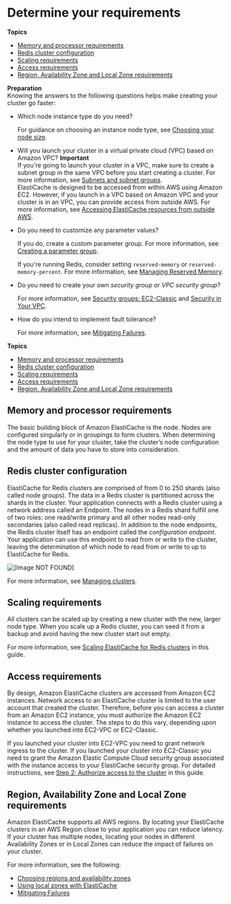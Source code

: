 # Determine your requirements<a name="cluster-create-determine-requirements"></a>

**Topics**
+ [Memory and processor requirements](#cluster-create-determine-requirements-memory)
+ [Redis cluster configuration](#redis-cluster-configuration)
+ [Scaling requirements](#cluster-create-determine-requirements-scaling)
+ [Access requirements](#cluster-create-determine-requirements-access)
+ [Region, Availability Zone and Local Zone requirements](#cluster-create-determine-requirements-region)

**Preparation**  
Knowing the answers to the following questions helps make creating your cluster go faster:
+ Which node instance type do you need?

  For guidance on choosing an instance node type, see [Choosing your node size](nodes-select-size.md#CacheNodes.SelectSize)\.
+ Will you launch your cluster in a virtual private cloud \(VPC\) based on Amazon VPC? 
**Important**  
If you're going to launch your cluster in a VPC, make sure to create a subnet group in the same VPC before you start creating a cluster\. For more information, see [Subnets and subnet groups](SubnetGroups.md)\.  
ElastiCache is designed to be accessed from within AWS using Amazon EC2\. However, if you launch in a VPC based on Amazon VPC and your cluster is in an VPC, you can provide access from outside AWS\. For more information, see [Accessing ElastiCache resources from outside AWS](accessing-elasticache.md#access-from-outside-aws)\.
+ Do you need to customize any parameter values?

  If you do, create a custom parameter group\. For more information, see [Creating a parameter group](ParameterGroups.Creating.md)\.

   If you're running Redis, consider setting `reserved-memory` or `reserved-memory-percent`\. For more information, see [Managing Reserved Memory](redis-memory-management.md)\.
+ Do you need to create your own *security group* or *VPC security group*? 

  For more information, see [Security groups: EC2\-Classic](SecurityGroups.md) and [Security in Your VPC](https://docs.aws.amazon.com/vpc/latest/userguide/VPC_Security.html)\.
+ How do you intend to implement fault tolerance?

  For more information, see [Mitigating Failures](FaultTolerance.md)\.

**Topics**
+ [Memory and processor requirements](#cluster-create-determine-requirements-memory)
+ [Redis cluster configuration](#redis-cluster-configuration)
+ [Scaling requirements](#cluster-create-determine-requirements-scaling)
+ [Access requirements](#cluster-create-determine-requirements-access)
+ [Region, Availability Zone and Local Zone requirements](#cluster-create-determine-requirements-region)

## Memory and processor requirements<a name="cluster-create-determine-requirements-memory"></a>

The basic building block of Amazon ElastiCache is the node\. Nodes are configured singularly or in groupings to form clusters\. When determining the node type to use for your cluster, take the cluster’s node configuration and the amount of data you have to store into consideration\.

## Redis cluster configuration<a name="redis-cluster-configuration"></a>

ElastiCache for Redis clusters are comprised of from 0 to 250 shards \(also called node groups\)\. The data in a Redis cluster is partitioned across the shards in the cluster\. Your application connects with a Redis cluster using a network address called an Endpoint\. The nodes in a Redis shard fulfill one of two roles: one read/write primary and all other nodes read\-only secondaries \(also called read replicas\)\. In addition to the node endpoints, the Redis cluster itself has an endpoint called the *configuration endpoint*\. Your application can use this endpoint to read from or write to the cluster, leaving the determination of which node to read from or write to up to ElastiCache for Redis\. 

![\[Image NOT FOUND\]](http://docs.aws.amazon.com/AmazonElastiCache/latest/red-ug/images/ElastiCacheClusters-Redis-ClustersRGs.png)

For more information, see [Managing clusters](Clusters.md)\.

## Scaling requirements<a name="cluster-create-determine-requirements-scaling"></a>

All clusters can be scaled up by creating a new cluster with the new, larger node type\. When you scale up a Redis cluster, you can seed it from a backup and avoid having the new cluster start out empty\.

For more information, see [Scaling ElastiCache for Redis clusters](Scaling.md) in this guide\.

## Access requirements<a name="cluster-create-determine-requirements-access"></a>

By design, Amazon ElastiCache clusters are accessed from Amazon EC2 instances\. Network access to an ElastiCache cluster is limited to the user account that created the cluster\. Therefore, before you can access a cluster from an Amazon EC2 instance, you must authorize the Amazon EC2 instance to access the cluster\. The steps to do this vary, depending upon whether you launched into EC2\-VPC or EC2\-Classic\.

If you launched your cluster into EC2\-VPC you need to grant network ingress to the cluster\. If you launched your cluster into EC2\-Classic you need to grant the Amazon Elastic Compute Cloud security group associated with the instance access to your ElastiCache security group\. For detailed instructions, see [Step 2: Authorize access to the cluster](GettingStarted.AuthorizeAccess.md) in this guide\.

## Region, Availability Zone and Local Zone requirements<a name="cluster-create-determine-requirements-region"></a>

Amazon ElastiCache supports all AWS regions\. By locating your ElastiCache clusters in an AWS Region close to your application you can reduce latency\. If your cluster has multiple nodes, locating your nodes in different Availability Zones or in Local Zones can reduce the impact of failures on your cluster\.

For more information, see the following:
+ [Choosing regions and availability zones](RegionsAndAZs.md)
+ [Using local zones with ElastiCache ](Local_zones.md)
+ [Mitigating Failures](FaultTolerance.md)